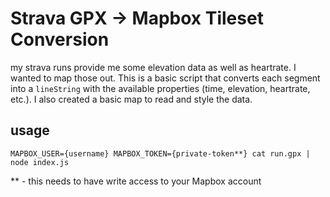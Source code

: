# Strava GPX -> Mapbox Tileset Conversion

 my strava runs provide me some elevation data as well as heartrate. I wanted to map those out. This is a basic script that converts each segment into a `lineString` with the available properties (time, elevation, heartrate, etc.). I also created a basic map to read and style the data.
 
 ## usage
 
 
 `MAPBOX_USER={username} MAPBOX_TOKEN={private-token**} cat run.gpx | node index.js` 
 
 
 ** - this needs to have write access to your Mapbox account